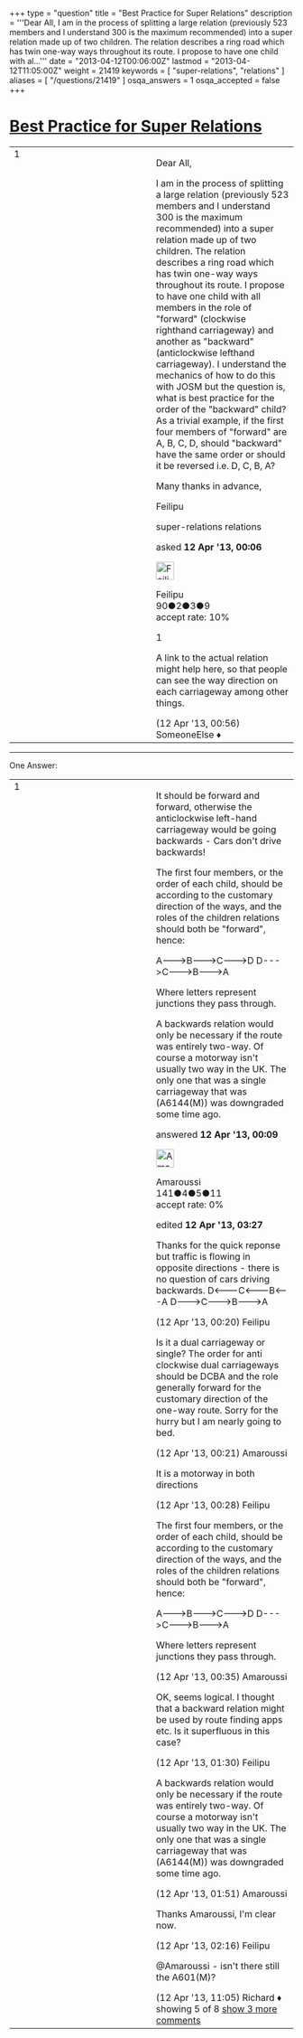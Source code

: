 +++
type = "question"
title = "Best Practice for Super Relations"
description = '''Dear All, I am in the process of splitting a large relation (previously 523 members and I understand 300 is the maximum recommended) into a super relation made up of two children. The relation describes a ring road which has twin one-way ways throughout its route. I propose to have one child with al...'''
date = "2013-04-12T00:06:00Z"
lastmod = "2013-04-12T11:05:00Z"
weight = 21419
keywords = [ "super-relations", "relations" ]
aliases = [ "/questions/21419" ]
osqa_answers = 1
osqa_accepted = false
+++

<div class="headNormal">

# [Best Practice for Super Relations](/questions/21419/best-practice-for-super-relations)

</div>

<div id="main-body">

<div id="askform">

<table id="question-table" style="width:100%;">
<colgroup>
<col style="width: 50%" />
<col style="width: 50%" />
</colgroup>
<tbody>
<tr>
<td style="width: 30px; vertical-align: top"><div class="vote-buttons">
<span id="post-21419-upvote" class="ajax-command post-vote up" rel="nofollow" title="I like this post (click again to cancel)"> </span>
<div id="post-21419-score" class="post-score" title="current number of votes">
1
</div>
<span id="post-21419-downvote" class="ajax-command post-vote down" rel="nofollow" title="I dont like this post (click again to cancel)"> </span> <span id="favorite-mark" class="ajax-command favorite-mark" rel="nofollow" title="mark/unmark this question as favorite (click again to cancel)"> </span>
<div id="favorite-count" class="favorite-count">
&#10;</div>
</div></td>
<td><div id="item-right">
<div class="question-body">
<p>Dear All,</p>
<p>I am in the process of splitting a large relation (previously 523 members and I understand 300 is the maximum recommended) into a super relation made up of two children. The relation describes a ring road which has twin one-way ways throughout its route. I propose to have one child with all members in the role of "forward" (clockwise righthand carriageway) and another as "backward" (anticlockwise lefthand carriageway). I understand the mechanics of how to do this with JOSM but the question is, what is best practice for the order of the "backward" child? As a trivial example, if the first four members of "forward" are A, B, C, D, should "backward" have the same order or should it be reversed i.e. D, C, B, A?</p>
<p>Many thanks in advance,</p>
<p>Feilipu</p>
</div>
<div id="question-tags" class="tags-container tags">
<span class="post-tag tag-link-super-relations" rel="tag" title="see questions tagged &#39;super-relations&#39;">super-relations</span> <span class="post-tag tag-link-relations" rel="tag" title="see questions tagged &#39;relations&#39;">relations</span>
</div>
<div id="question-controls" class="post-controls">
&#10;</div>
<div class="post-update-info-container">
<div class="post-update-info post-update-info-user">
<p>asked <strong>12 Apr '13, 00:06</strong></p>
<img src="https://secure.gravatar.com/avatar/4afbcc50f5d94cce5f85c1da49f3de6a?s=32&amp;d=identicon&amp;r=g" class="gravatar" width="32" height="32" alt="Feilipu&#39;s gravatar image" />
<p><span>Feilipu</span><br />
<span class="score" title="90 reputation points">90</span><span title="2 badges"><span class="badge1">●</span><span class="badgecount">2</span></span><span title="3 badges"><span class="silver">●</span><span class="badgecount">3</span></span><span title="9 badges"><span class="bronze">●</span><span class="badgecount">9</span></span><br />
<span class="accept_rate" title="Rate of the user&#39;s accepted answers">accept rate:</span> <span title="Feilipu has one accepted answer">10%</span></p>
</div>
</div>
<div id="comments-container-21419" class="comments-container">
<span id="21426"></span>
<div id="comment-21426" class="comment">
<div id="post-21426-score" class="comment-score">
1
</div>
<div class="comment-text">
<p>A link to the actual relation might help here, so that people can see the way direction on each carriageway among other things.</p>
</div>
<div id="comment-21426-info" class="comment-info">
<span class="comment-age">(12 Apr '13, 00:56)</span> <span class="comment-user userinfo">SomeoneElse ♦</span>
</div>
</div>
</div>
<div id="comment-tools-21419" class="comment-tools">
&#10;</div>
<div class="clear">
&#10;</div>
<div id="comment-21419-form-container" class="comment-form-container">
&#10;</div>
<div class="clear">
&#10;</div>
</div></td>
</tr>
</tbody>
</table>

------------------------------------------------------------------------

<div class="tabBar">

<span id="sort-top"></span>

<div class="headQuestions">

One Answer:

</div>

</div>

<span id="21420"></span>

<div id="answer-container-21420" class="answer">

<table style="width:100%;">
<colgroup>
<col style="width: 50%" />
<col style="width: 50%" />
</colgroup>
<tbody>
<tr>
<td style="width: 30px; vertical-align: top"><div class="vote-buttons">
<span id="post-21420-upvote" class="ajax-command post-vote up" rel="nofollow" title="I like this post (click again to cancel)"> </span>
<div id="post-21420-score" class="post-score" title="current number of votes">
1
</div>
<span id="post-21420-downvote" class="ajax-command post-vote down" rel="nofollow" title="I dont like this post (click again to cancel)"> </span>
</div></td>
<td><div class="item-right">
<div class="answer-body">
<p>It should be forward and forward, otherwise the anticlockwise left-hand carriageway would be going backwards - Cars don't drive backwards!</p>
<p>The first four members, or the order of each child, should be according to the customary direction of the ways, and the roles of the children relations should both be "forward", hence:</p>
<p>A---&gt;B---&gt;C---&gt;D D---&gt;C---&gt;B---&gt;A</p>
<p>Where letters represent junctions they pass through.</p>
<p>A backwards relation would only be necessary if the route was entirely two-way. Of course a motorway isn't usually two way in the UK. The only one that was a single carriageway that was (A6144(M)) was downgraded some time ago.</p>
</div>
<div class="answer-controls post-controls">
&#10;</div>
<div class="post-update-info-container">
<div class="post-update-info post-update-info-user">
<p>answered <strong>12 Apr '13, 00:09</strong></p>
<img src="https://secure.gravatar.com/avatar/8f5a4305a1d89bc4eb700ced34e5b3e8?s=32&amp;d=identicon&amp;r=g" class="gravatar" width="32" height="32" alt="Amaroussi&#39;s gravatar image" />
<p><span>Amaroussi</span><br />
<span class="score" title="141 reputation points">141</span><span title="4 badges"><span class="badge1">●</span><span class="badgecount">4</span></span><span title="5 badges"><span class="silver">●</span><span class="badgecount">5</span></span><span title="11 badges"><span class="bronze">●</span><span class="badgecount">11</span></span><br />
<span class="accept_rate" title="Rate of the user&#39;s accepted answers">accept rate:</span> <span title="Amaroussi has no accepted answers">0%</span></p>
</div>
<div class="post-update-info post-update-info-edited">
<p><span> edited <strong>12 Apr '13, 03:27</strong> </span></p>
</div>
</div>
<div id="comments-container-21420" class="comments-container">
<span id="21421"></span>
<div id="comment-21421" class="comment">
<div id="post-21421-score" class="comment-score">
&#10;</div>
<div class="comment-text">
<p>Thanks for the quick reponse but traffic is flowing in opposite directions - there is no question of cars driving backwards. D&lt;---C&lt;---B&lt;---A D---&gt;C---&gt;B---&gt;A</p>
</div>
<div id="comment-21421-info" class="comment-info">
<span class="comment-age">(12 Apr '13, 00:20)</span> <span class="comment-user userinfo">Feilipu</span>
</div>
</div>
<span id="21422"></span>
<div id="comment-21422" class="comment">
<div id="post-21422-score" class="comment-score">
&#10;</div>
<div class="comment-text">
<p>Is it a dual carriageway or single? The order for anti clockwise dual carriageways should be DCBA and the role generally forward for the customary direction of the one-way route. Sorry for the hurry but I am nearly going to bed.</p>
</div>
<div id="comment-21422-info" class="comment-info">
<span class="comment-age">(12 Apr '13, 00:21)</span> <span class="comment-user userinfo">Amaroussi</span>
</div>
</div>
<span id="21423"></span>
<div id="comment-21423" class="comment">
<div id="post-21423-score" class="comment-score">
&#10;</div>
<div class="comment-text">
<p>It is a motorway in both directions</p>
</div>
<div id="comment-21423-info" class="comment-info">
<span class="comment-age">(12 Apr '13, 00:28)</span> <span class="comment-user userinfo">Feilipu</span>
</div>
</div>
<span id="21424"></span>
<div id="comment-21424" class="comment">
<div id="post-21424-score" class="comment-score">
&#10;</div>
<div class="comment-text">
<p>The first four members, or the order of each child, should be according to the customary direction of the ways, and the roles of the children relations should both be "forward", hence:</p>
<p>A---&gt;B---&gt;C---&gt;D D---&gt;C---&gt;B---&gt;A</p>
<p>Where letters represent junctions they pass through.</p>
</div>
<div id="comment-21424-info" class="comment-info">
<span class="comment-age">(12 Apr '13, 00:35)</span> <span class="comment-user userinfo">Amaroussi</span>
</div>
</div>
<span id="21430"></span>
<div id="comment-21430" class="comment">
<div id="post-21430-score" class="comment-score">
&#10;</div>
<div class="comment-text">
<p>OK, seems logical. I thought that a backward relation might be used by route finding apps etc. Is it superfluous in this case?</p>
</div>
<div id="comment-21430-info" class="comment-info">
<span class="comment-age">(12 Apr '13, 01:30)</span> <span class="comment-user userinfo">Feilipu</span>
</div>
</div>
<span id="21431"></span>
<div id="comment-21431" class="comment not_top_scorer">
<div id="post-21431-score" class="comment-score">
&#10;</div>
<div class="comment-text">
<p>A backwards relation would only be necessary if the route was entirely two-way. Of course a motorway isn't usually two way in the UK. The only one that was a single carriageway that was (A6144(M)) was downgraded some time ago.</p>
</div>
<div id="comment-21431-info" class="comment-info">
<span class="comment-age">(12 Apr '13, 01:51)</span> <span class="comment-user userinfo">Amaroussi</span>
</div>
</div>
<span id="21433"></span>
<div id="comment-21433" class="comment not_top_scorer">
<div id="post-21433-score" class="comment-score">
&#10;</div>
<div class="comment-text">
<p>Thanks Amaroussi, I'm clear now.</p>
</div>
<div id="comment-21433-info" class="comment-info">
<span class="comment-age">(12 Apr '13, 02:16)</span> <span class="comment-user userinfo">Feilipu</span>
</div>
</div>
<span id="21449"></span>
<div id="comment-21449" class="comment not_top_scorer">
<div id="post-21449-score" class="comment-score">
&#10;</div>
<div class="comment-text">
<p><span>@Amaroussi</span> - isn't there still the A601(M)?</p>
</div>
<div id="comment-21449-info" class="comment-info">
<span class="comment-age">(12 Apr '13, 11:05)</span> <span class="comment-user userinfo">Richard ♦</span>
</div>
</div>
</div>
<div id="comment-tools-21420" class="comment-tools">
<span class="comments-showing"> showing 5 of 8 </span> <a href="#" class="show-all-comments-link">show 3 more comments</a>
</div>
<div class="clear">
&#10;</div>
<div id="comment-21420-form-container" class="comment-form-container">
&#10;</div>
<div class="clear">
&#10;</div>
</div></td>
</tr>
</tbody>
</table>

</div>

<div class="paginator-container-left">

</div>

</div>

</div>

